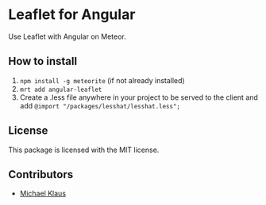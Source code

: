 # Leaflet for Angular

Use Leaflet with Angular on Meteor.

## How to install

1. `npm install -g meteorite` (if not already installed)
2. `mrt add angular-leaflet`
3. Create a .less file anywhere in your project to be served to the client and add `@import "/packages/lesshat/lesshat.less";`

## License

This package is licensed with the MIT license.

## Contributors
- [Michael Klaus](https://github.com/QaDeS/)
